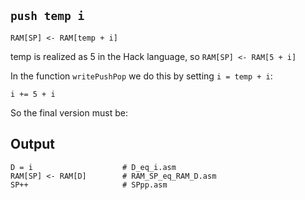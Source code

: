 `push temp i`
----

`RAM[SP] <- RAM[temp + i]`

temp is realized as 5 in the Hack language, so
`RAM[SP] <- RAM[5 + i]`

In the function `writePushPop` we do this by setting `i = temp + i`:
```
i += 5 + i
```

So the final version must be:

Output
----
```
D = i                    # D_eq_i.asm
RAM[SP] <- RAM[D]        # RAM_SP_eq_RAM_D.asm
SP++                     # SPpp.asm
```
